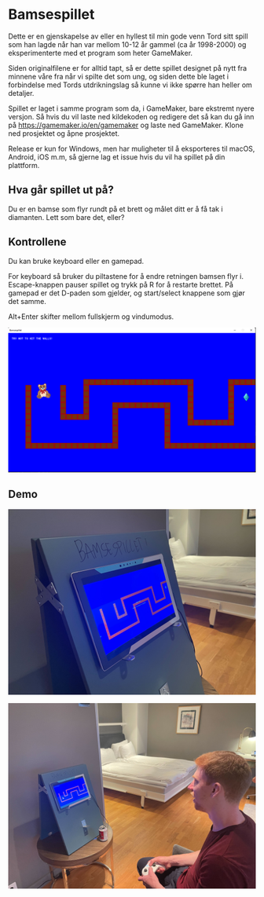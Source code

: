 # Bamsespillet

Dette er en gjenskapelse av eller en hyllest til min gode venn Tord sitt spill som han lagde når han var mellom 10-12 år gammel (ca år 1998-2000) og eksperimenterte med et program som heter GameMaker.

Siden originalfilene er for alltid tapt, så er dette spillet designet på nytt fra minnene våre fra når vi spilte det som ung, og siden dette ble laget i forbindelse med Tords utdrikningslag så kunne vi ikke spørre han heller om detaljer.

Spillet er laget i samme program som da, i GameMaker, bare ekstremt nyere versjon. Så hvis du vil laste ned kildekoden og redigere det så kan du gå inn på https://gamemaker.io/en/gamemaker og laste ned GameMaker. Klone ned prosjektet og åpne prosjektet. 

Release er kun for Windows, men har muligheter til å eksporteres til macOS, Android, iOS m.m, så gjerne lag et issue hvis du vil ha spillet på din plattform.

## Hva går spillet ut på?

Du er en bamse som flyr rundt på et brett og målet ditt er å få tak i diamanten. Lett som bare det, eller?

## Kontrollene

Du kan bruke keyboard eller en gamepad.

For keyboard så bruker du piltastene for å endre retningen bamsen flyr i. Escape-knappen pauser spillet og trykk på R for å restarte brettet.
På gamepad er det D-paden som gjelder, og start/select knappene som gjør det samme.

Alt+Enter skifter mellom fullskjerm og vindumodus.


![Skjermbilde av bamsespillet](github/bamsespillet.png)

## Demo

![Bamespillet på en Surface på en makeshift stand](github/demo2.jpg)

![Tord som spiller Bamsespillet igjen for første gang siden år 2000](github/demo1.jpg)